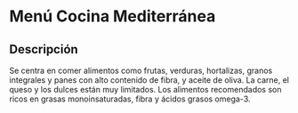 # Menú Cocina Mediterránea

## Descripción
Se centra en comer alimentos como frutas, verduras, hortalizas, granos integrales y panes con alto contenido de fibra, y aceite de oliva. La carne, el queso y los dulces están muy limitados. Los alimentos recomendados son ricos en grasas monoinsaturadas, fibra y ácidos grasos omega-3.